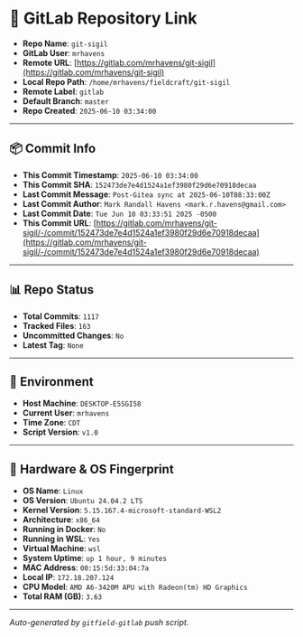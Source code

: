 # 🔗 GitLab Repository Link

- **Repo Name**: `git-sigil`
- **GitLab User**: `mrhavens`
- **Remote URL**: [https://gitlab.com/mrhavens/git-sigil](https://gitlab.com/mrhavens/git-sigil)
- **Local Repo Path**: `/home/mrhavens/fieldcraft/git-sigil`
- **Remote Label**: `gitlab`
- **Default Branch**: `master`
- **Repo Created**: `2025-06-10 03:34:00`

---

## 📦 Commit Info

- **This Commit Timestamp**: `2025-06-10 03:34:00`
- **This Commit SHA**: `152473de7e4d1524a1ef3980f29d6e70918decaa`
- **Last Commit Message**: `Post-Gitea sync at 2025-06-10T08:33:00Z`
- **Last Commit Author**: `Mark Randall Havens <mark.r.havens@gmail.com>`
- **Last Commit Date**: `Tue Jun 10 03:33:51 2025 -0500`
- **This Commit URL**: [https://gitlab.com/mrhavens/git-sigil/-/commit/152473de7e4d1524a1ef3980f29d6e70918decaa](https://gitlab.com/mrhavens/git-sigil/-/commit/152473de7e4d1524a1ef3980f29d6e70918decaa)

---

## 📊 Repo Status

- **Total Commits**: `1117`
- **Tracked Files**: `163`
- **Uncommitted Changes**: `No`
- **Latest Tag**: `None`

---

## 🧽 Environment

- **Host Machine**: `DESKTOP-E5SGI58`
- **Current User**: `mrhavens`
- **Time Zone**: `CDT`
- **Script Version**: `v1.0`

---

## 🧬 Hardware & OS Fingerprint

- **OS Name**: `Linux`
- **OS Version**: `Ubuntu 24.04.2 LTS`
- **Kernel Version**: `5.15.167.4-microsoft-standard-WSL2`
- **Architecture**: `x86_64`
- **Running in Docker**: `No`
- **Running in WSL**: `Yes`
- **Virtual Machine**: `wsl`
- **System Uptime**: `up 1 hour, 9 minutes`
- **MAC Address**: `00:15:5d:33:04:7a`
- **Local IP**: `172.18.207.124`
- **CPU Model**: `AMD A6-3420M APU with Radeon(tm) HD Graphics`
- **Total RAM (GB)**: `3.63`

---

_Auto-generated by `gitfield-gitlab` push script._
